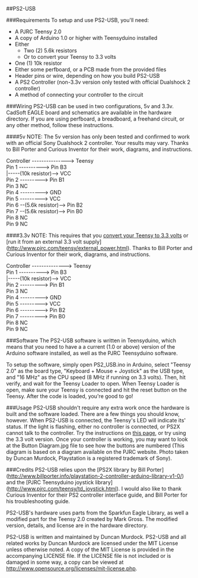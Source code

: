 ##PS2-USB

###Requirements
To setup and use PS2-USB, you'll need:
  * A PJRC Teensy 2.0
  * A copy of Arduino 1.0 or higher with Teensyduino installed 
  * Either
    * Two (2) 5.6k resistors
    * Or to convert your Teensy to 3.3 volts
  * One (1) 10k resistor
  * Either some perfboard, or a PCB made from the provided files
  * Header pins or wire, depending on how you build PS2-USB
  * A PS2 Controller (non-3.3v version only tested with official Dualshock 2 controller)
  * A method of connecting your controller to the circuit
  
###Wiring
PS2-USB can be used in two configurations, 5v and 3.3v. CadSoft EAGLE board and schematics are available in the hardware directory. If you are using perfboard, a breadboard, a freehand circuit, or any other method, follow these instructions.

####5v
NOTE: The 5v version has only been tested and confirmed to work with an official Sony Dualshock 2 controller. Your results may vary.
Thanks to Bill Porter and Curious Inventor for their work, diagrams, and instructions.

Controller ---------------> Teensy  
Pin 1 ----------> Pin B3  
        |-----(10k resistor)--> VCC  
Pin 2 ---------> Pin B1  
Pin 3 NC  
Pin 4 ---------> GND  
Pin 5 ---------> VCC  
Pin 6 --(5.6k resistor)--> Pin B2  
Pin 7 --(5.6k resistor)--> Pin B0  
Pin 8 NC  
Pin 9 NC  

####3.3v
NOTE: This requires that you [convert your Teensy to 3.3 volts](http://www.pjrc.com/teensy/3volt.html) or [run it from an external 3.3 volt supply] (http://www.pjrc.com/teensy/external_power.html).
Thanks to Bill Porter and Curious Inventor for their work, diagrams, and instructions.

Controller --------------> Teensy  
Pin 1 ----------> Pin B3  
        |-----(10k resistor)--> VCC  
Pin 2 ---------> Pin B1  
Pin 3 NC    
Pin 4 ---------> GND  
Pin 5 ---------> VCC  
Pin 6 ---------> Pin B2  
Pin 7 ---------> Pin B0  
Pin 8 NC  
Pin 9 NC  

###Software
The PS2-USB software is written in Teensyduino, which means that you need to have a a current (1.0 or above) version of the Arduino software installed, as well as the PJRC Teensyduino software.

To setup the software, simply open PS2_USB.ino in Arduino, select "Teensy 2.0" as the board type, "Keyboard \+ Mouse \+ Joystick" as the USB type, and "16 MHz" as the CPU speed (8 MHz if running on 3.3 volts). Then, hit verify, and wait for the Teensy Loader to open. When Teensy Loader is open, make sure your Teensy is connected and hit the reset button on the Teensy. After the code is loaded, you're good to go!

###Usage
PS2-USB shouldn't require any extra work once the hardware is built and the software loaded. There are a few things you should know, however. When PS2-USB is connected, the Teensy's LED will indicate its' status. If the light is flashing, either no controller is connected, or PS2X cannot talk to the controller. Try the instructions on [this page](http://www.billporter.info/arduino-playstation-2-controller-library-troubleshooting-guide/), or try using the 3.3 volt version. Once your controller is working, you may want to look at the Button Diagram.jpg file to see how the buttons are numbered (This diagram is based on a diagram available on the PJRC website. Photo taken by Duncan Murdock, Playstation is a registered trademark of Sony).

###Credits
PS2-USB relies upon the [PS2X library by Bill Porter] (http://www.billporter.info/playstation-2-controller-arduino-library-v1-0/) and the [PJRC Teensyduino joystick library] (http://www.pjrc.com/teensy/td_joystick.html). I would also like to thank Curious Inventor for their PS2 controller interface guide, and Bill Porter for his troubleshooting guide. 

PS2-USB's hardware uses parts from the Sparkfun Eagle Library, as well a modified part for the Teensy 2.0 created by Mark Gross. The modified version, details, and license are in the hardware directory.

PS2-USB is written and maintained by Duncan Murdock. PS2-USB and all related works by Duncan Murdock are licensed under the MIT License unless otherwise noted. A copy of the MIT License is provided in the accompanying LICENSE file. If the LICENSE file is not included or is damaged in some way, a copy can be viewed at http://www.opensource.org/licenses/mit-license.php.

